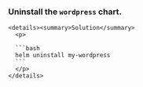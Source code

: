 ### Uninstall the `wordpress` chart.

    <details><summary>Solution</summary>
      <p>

      ```bash
      helm uninstall my-wordpress
      ```
      </p>
    </details>
